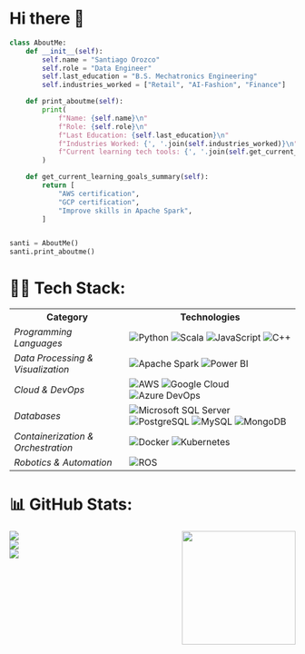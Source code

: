 # Hi there 👋

```python
class AboutMe:
    def __init__(self):
        self.name = "Santiago Orozco"
        self.role = "Data Engineer"
        self.last_education = "B.S. Mechatronics Engineering"
        self.industries_worked = ["Retail", "AI-Fashion", "Finance"]

    def print_aboutme(self):
        print(
            f"Name: {self.name}\n"
            f"Role: {self.role}\n"
            f"Last Education: {self.last_education}\n"
            f"Industries Worked: {', '.join(self.industries_worked)}\n"
            f"Current learning tech tools: {', '.join(self.get_current_learning_goals_summary())}"
        )

    def get_current_learning_goals_summary(self):
        return [
            "AWS certification",
            "GCP certification",
            "Improve skills in Apache Spark",
        ]


santi = AboutMe()
santi.print_aboutme()
```

# 🧑‍💻 Tech Stack:

<table>
  <tr>
    <th><strong>Category</strong></th>
    <th><strong>Technologies</strong></th>
  </tr>
  <tr>
    <td><em>Programming Languages</em></td>
    <td>
      <img src="https://img.shields.io/badge/Python-4584b6?style=for-the-badge&logo=Python&logoColor=ffde57" alt="Python">
      <img src="https://img.shields.io/badge/Scala-DE3423?style=for-the-badge&logo=Scala&logoColor=white" alt="Scala">
      <img src="https://img.shields.io/badge/JavaScript-%23323330.svg?style=for-the-badge&logo=javascript&logoColor=%23F7DF1E" alt="JavaScript">
      <img src="https://img.shields.io/badge/C%2B%2B-%2300599C.svg?style=for-the-badge&logo=c%2B%2B&logoColor=white" alt="C++">
    </td>
  </tr>
  <tr>
    <td><em>Data Processing & Visualization</em></td>
    <td>
      <img src="https://img.shields.io/badge/Apache%20Spark-FF9900?style=for-the-badge&logo=apachespark&logoColor=E25A1C" alt="Apache Spark">
      <img src="https://img.shields.io/badge/Power%20BI-F2C811?style=for-the-badge&logo=powerbi&logoColor=black" alt="Power BI">
    </td>
  </tr>
  <tr>
    <td><em>Cloud & DevOps</em></td>
    <td>
      <img src="https://img.shields.io/badge/AWS-FF9900?style=for-the-badge&logo=amazonaws&logoColor=000000" alt="AWS">
      <img src="https://img.shields.io/badge/Google%20Cloud-4285F4?style=for-the-badge&logo=googlecloud&logoColor=white" alt="Google Cloud">
      <img src="https://img.shields.io/badge/Azure%20DevOps-0078D7?style=for-the-badge&logo=azuredevops&logoColor=white" alt="Azure DevOps">
    </td>
  </tr>
  <tr>
    <td><em>Databases</em></td>
    <td>
      <img src="https://img.shields.io/badge/Microsoft%20SQL%20Server-CC2927?style=for-the-badge&logo=microsoft%20sql%20server&logoColor=white" alt="Microsoft SQL Server">
      <img src="https://img.shields.io/badge/PostgreSQL-%23316192.svg?style=for-the-badge&logo=postgresql&logoColor=white" alt="PostgreSQL">
      <img src="https://img.shields.io/badge/MySQL-F29111?style=for-the-badge&logo=mysql&logoColor=00758F" alt="MySQL">
      <img src="https://img.shields.io/badge/MongoDB-%234ea94b.svg?style=for-the-badge&logo=mongodb&logoColor=white" alt="MongoDB">
    </td>
  </tr>
  <tr>
    <td><em>Containerization & Orchestration</em></td>
    <td>
      <img src="https://img.shields.io/badge/Docker-%230db7ed.svg?style=for-the-badge&logo=docker&logoColor=white" alt="Docker">
      <img src="https://img.shields.io/badge/Kubernetes-%23326ce5.svg?style=for-the-badge&logo=kubernetes&logoColor=white" alt="Kubernetes">
    </td>
  </tr>
  <tr>
    <td><em>Robotics & Automation</em></td>
    <td>
      <img src="https://img.shields.io/badge/ROS-%230A0FF9.svg?style=for-the-badge&logo=ros&logoColor=white" alt="ROS">
    </td>
  </tr>
</table>

# 📊 GitHub Stats:
<img align='right' src='https://gist.githubusercontent.com/theAdityaNVS/f5b585d1082da2dffffea32434f37956/raw/7f9552d0a179b4f84059259fa878199e369b069c/GitHub-logo.gif' width='200"'>

![](https://github-readme-stats.vercel.app/api?username=santiagoorozcor&theme=tokyonight&hide_border=false&include_all_commits=false&count_private=false)<br/>
![](https://github-readme-streak-stats.herokuapp.com/?user=santiagoorozcor&theme=tokyonight&hide_border=false)<br/>
![](https://github-readme-stats.vercel.app/api/top-langs/?username=santiagoorozcor&theme=tokyonight&hide_border=false&include_all_commits=false&count_private=false&layout=compact)
